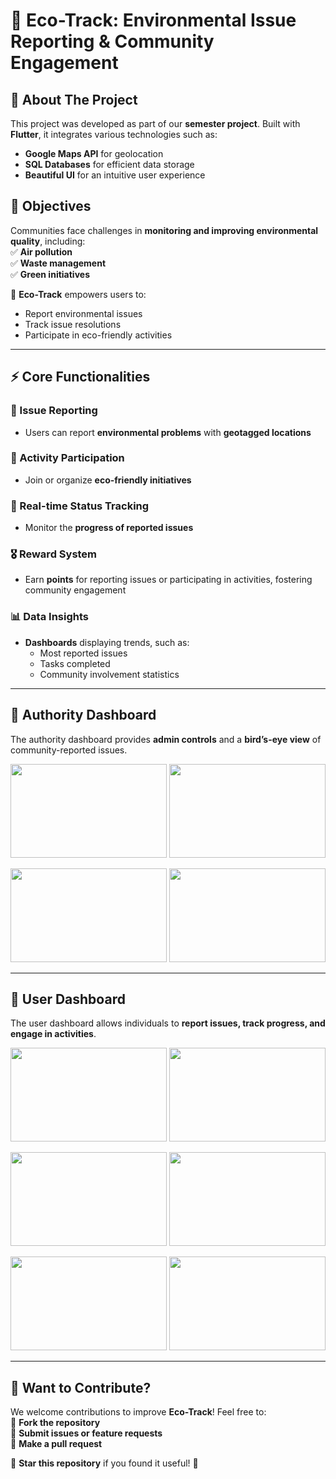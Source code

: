 # 🌿 Eco-Track: Environmental Issue Reporting & Community Engagement  

## 📌 About The Project  
This project was developed as part of our **semester project**. Built with **Flutter**, it integrates various technologies such as:  
- **Google Maps API** for geolocation  
- **SQL Databases** for efficient data storage  
- **Beautiful UI** for an intuitive user experience  

## 🎯 Objectives  
Communities face challenges in **monitoring and improving environmental quality**, including:  
✅ **Air pollution**  
✅ **Waste management**  
✅ **Green initiatives**  

🚀 **Eco-Track** empowers users to:  
- Report environmental issues  
- Track issue resolutions  
- Participate in eco-friendly activities  

---

## ⚡ Core Functionalities  
### 📝 Issue Reporting  
- Users can report **environmental problems** with **geotagged locations**  

### 🌱 Activity Participation  
- Join or organize **eco-friendly initiatives**  

### 🔄 Real-time Status Tracking  
- Monitor the **progress of reported issues**  

### 🎖️ Reward System  
- Earn **points** for reporting issues or participating in activities, fostering community engagement  

### 📊 Data Insights  
- **Dashboards** displaying trends, such as:  
  - Most reported issues  
  - Tasks completed  
  - Community involvement statistics  

---

## 🏢 Authority Dashboard  
The authority dashboard provides **admin controls** and a **bird’s-eye view** of community-reported issues.  

<p align="center">
  <img src="https://github.com/user-attachments/assets/80c36087-5ad8-463e-b077-a6ab80948560" width="250" height="150" />
  <img src="https://github.com/user-attachments/assets/0b2b0b2f-00ea-4f1c-9354-da7fd20996f7" width="250" height="150" />
</p>

<p align="center">
  <img src="https://github.com/user-attachments/assets/de94691a-482e-4835-ad02-504fd95db3cf" width="250" height="150" />
  <img src="https://github.com/user-attachments/assets/ecd2bfc2-c2ed-4385-9bb1-badabc210df3" width="250" height="150" />
</p>

---

## 👤 User Dashboard  
The user dashboard allows individuals to **report issues, track progress, and engage in activities**.  

<p align="center">
  <img src="https://github.com/user-attachments/assets/299f79c3-89b0-49e3-8b68-b7c2e7171fea" width="250" height="150" />
  <img src="https://github.com/user-attachments/assets/ddd13112-aabd-49e8-9624-d9ad85de910c" width="250" height="150" />
</p>

<p align="center">
  <img src="https://github.com/user-attachments/assets/6337b584-b360-4cfd-972d-b90975f801e4" width="250" height="150" />
  <img src="https://github.com/user-attachments/assets/f9a76dcf-3d65-48ce-8514-82e69d86ebc7" width="250" height="150" />
</p>

<p align="center">
  <img src="https://github.com/user-attachments/assets/3cfb68c2-e7ab-4cd4-aaf0-8bf8ef881c8d" width="250" height="150" />
  <img src="https://github.com/user-attachments/assets/c8bfd62d-be74-455a-908f-7b9a448c1baa" width="250" height="150" />
</p>

---

## 📢 Want to Contribute?  
We welcome contributions to improve **Eco-Track**! Feel free to:  
📌 **Fork the repository**  
📌 **Submit issues or feature requests**  
📌 **Make a pull request**  

🌟 **Star this repository** if you found it useful! 🚀  
